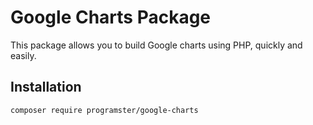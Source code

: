 Google Charts Package
=====================

This package allows you to build Google charts using PHP, quickly and easily.

## Installation
```
composer require programster/google-charts
```
